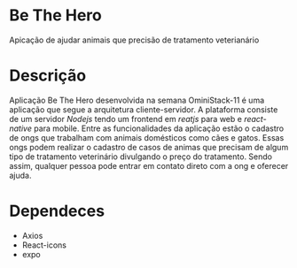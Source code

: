 # Be The Hero
  Apicação de ajudar animais que precisão de tratamento veterianário 
  
# Descrição
Aplicação Be The Hero desenvolvida na semana OminiStack-11 é uma aplicação que segue a arquitetura cliente-servidor. A plataforma consiste de um servidor *Nodejs* tendo um frontend em *reatjs* para web e *react-native* para mobile. Entre as funcionalidades da aplicação estão o cadastro de ongs que trabalham com animais domésticos como cães e gatos. Essas ongs podem realizar o cadastro de casos de animas que precisam de algum tipo de tratamento veterinário divulgando o preço do tratamento. Sendo assim, qualquer pessoa pode entrar em contato direto com a ong e oferecer ajuda.

# Dependeces

- Axios
- React-icons
- expo

